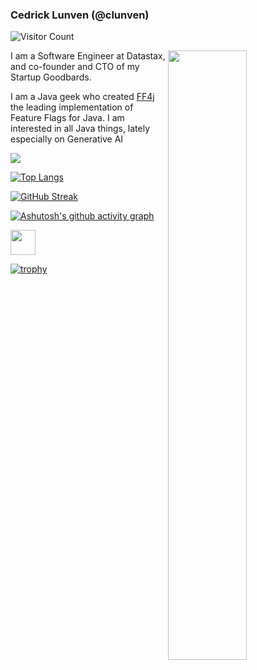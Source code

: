 ### Cedrick Lunven (@clunven)
![Visitor Count](https://komarev.com/ghpvc/?username=clun&color=blue)

<img width="50%" align="right" src="https://github-readme-stats.vercel.app/api?username=clun&show_icons=true&theme=vue&hide_title=true&count_private=true" />

I am a Software Engineer at Datastax, and co-founder and CTO of my Startup Goodbards.

I am a Java geek who created <a href="ff4j.org"/>FF4j</a></b> the leading implementation of Feature Flags for Java. 
I am interested in all Java things, lately especially on Generative AI

[![](https://raw.githubusercontent.com/clun/clun/main/profile-summary-card-output/default/0-profile-details.svg)](https://github.com/vn7n24fzkq/github-profile-summary-cards)

[![Top Langs](https://github-readme-stats.vercel.app/api/top-langs/?username=clun&layout=compact)](https://github.com/anuraghazra/github-readme-stats)

[![GitHub Streak](https://streak-stats.demolab.com?user=clun&theme=merko)](https://git.io/streak-stats)

[![Ashutosh's github activity graph](https://github-readme-activity-graph.cyclic.app/graph?username=clun&theme=github)](https://github.com/ashutosh00710/github-readme-activity-graph)

<img src="https://cdn.jsdelivr.net/gh/devicons/devicon/icons/java/java-original.svg" width="40" height="40"/>


[![trophy](https://github-profile-trophy.vercel.app/?username=clun)](https://github.com/ryo-ma/github-profile-trophy)




